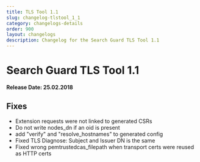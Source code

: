 ```yaml
---
title: TLS Tool 1.1
slug: changelog-tlstool_1_1
category: changelogs-details
order: 900
layout: changelogs
description: Changelog for the Search Guard TLS Tool 1.1
---
```


<!---
Copryight 2010 floragunn GmbH
-->

# Search Guard TLS Tool 1.1

**Release Date: 25.02.2018**

## Fixes

* Extension requests were not linked to generated CSRs
* Do not write nodes_dn if an oid is present
* add "verify" and "resolve_hostnames" to generated config
* Fixed TLS Diagnose: Subject and Issuer DN is the same
* Fixed wrong pemtrustedcas_filepath when transport certs were reused as HTTP certs
